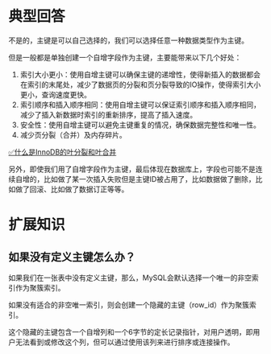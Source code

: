 # 典型回答

不是的，主键是可以自己选择的，我们可以选择任意一种数据类型作为主键。

但是一般都是单独创建一个自增字段作为主键，主要能带来以下几个好处：

1. 索引大小更小：使用自增主键可以确保主键的递增性，使得新插入的数据都会在索引的末尾处，减少了数据页的分裂和页分裂导致的IO操作，使得索引大小更小，查询速度更快。
2. 索引顺序和插入顺序相同：使用自增主键可以保证索引顺序和插入顺序相同，减少了插入新数据时索引的重新排序，提高了插入速度。
3. 安全性：使用自增主键可以避免主键重复的情况，确保数据完整性和唯一性。
4. 减少页分裂（合并）及内存碎片。

[✅什么是InnoDB的叶分裂和叶合并](https://www.yuque.com/hollis666/fo22bm/lq17kh7gaf8ayipw?view=doc_embed)

另外，即使我们用了自增字段作为主键，最后体现在数据库上，字段也可能不是连续自增的，比如做了某一次插入失败但是主键ID被占用了，比如数据做了删除，比如做了回滚、比如做了数据订正等等。
# 扩展知识

## 如果没有定义主键怎么办？

如果我们在一张表中没有定义主键，那么，MySQL会默认选择一个唯一的非空索引作为聚簇索引。

如果没有适合的非空唯一索引，则会创建一个隐藏的主键（row_id）作为聚簇索引。

这个隐藏的主键包含一个自增列和一个6字节的定长记录指针，对用户透明，即用户无法看到或修改这个列，但可以通过使用该列来进行排序或连接操作。
